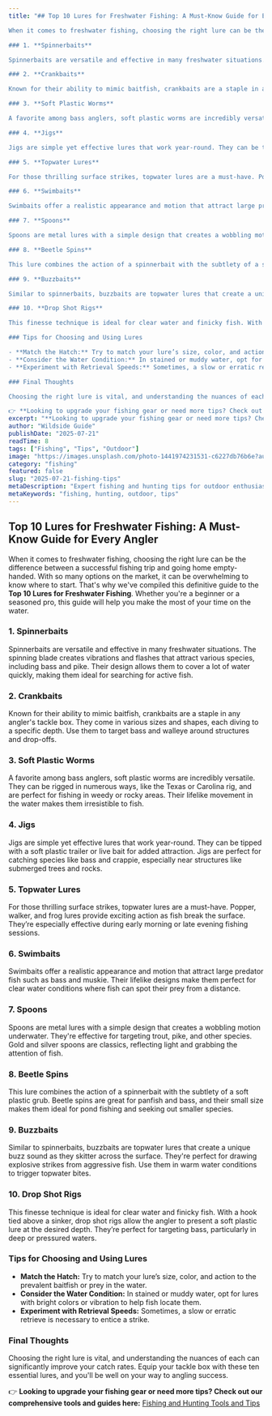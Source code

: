 ```yaml
---
title: "## Top 10 Lures for Freshwater Fishing: A Must-Know Guide for Every Angler

When it comes to freshwater fishing, choosing the right lure can be the difference between a successful fishing trip and going home empty-handed. With so many options on the market, it can be overwhelming to know where to start. That's why we've compiled this definitive guide to the **Top 10 Lures for Freshwater Fishing**. Whether you're a beginner or a seasoned pro, this guide will help you make the most of your time on the water.

### 1. **Spinnerbaits**

Spinnerbaits are versatile and effective in many freshwater situations. The spinning blade creates vibrations and flashes that attract various species, including bass and pike. Their design allows them to cover a lot of water quickly, making them ideal for searching for active fish.

### 2. **Crankbaits**

Known for their ability to mimic baitfish, crankbaits are a staple in any angler's tackle box. They come in various sizes and shapes, each diving to a specific depth. Use them to target bass and walleye around structures and drop-offs.

### 3. **Soft Plastic Worms**

A favorite among bass anglers, soft plastic worms are incredibly versatile. They can be rigged in numerous ways, like the Texas or Carolina rig, and are perfect for fishing in weedy or rocky areas. Their lifelike movement in the water makes them irresistible to fish.

### 4. **Jigs**

Jigs are simple yet effective lures that work year-round. They can be tipped with a soft plastic trailer or live bait for added attraction. Jigs are perfect for catching species like bass and crappie, especially near structures like submerged trees and rocks.

### 5. **Topwater Lures**

For those thrilling surface strikes, topwater lures are a must-have. Popper, walker, and frog lures provide exciting action as fish break the surface. They’re especially effective during early morning or late evening fishing sessions.

### 6. **Swimbaits**

Swimbaits offer a realistic appearance and motion that attract large predator fish such as bass and muskie. Their lifelike designs make them perfect for clear water conditions where fish can spot their prey from a distance.

### 7. **Spoons**

Spoons are metal lures with a simple design that creates a wobbling motion underwater. They're effective for targeting trout, pike, and other species. Gold and silver spoons are classics, reflecting light and grabbing the attention of fish.

### 8. **Beetle Spins**

This lure combines the action of a spinnerbait with the subtlety of a soft plastic grub. Beetle spins are great for panfish and bass, and their small size makes them ideal for pond fishing and seeking out smaller species.

### 9. **Buzzbaits**

Similar to spinnerbaits, buzzbaits are topwater lures that create a unique buzz sound as they skitter across the surface. They're perfect for drawing explosive strikes from aggressive fish. Use them in warm water conditions to trigger topwater bites.

### 10. **Drop Shot Rigs**

This finesse technique is ideal for clear water and finicky fish. With a hook tied above a sinker, drop shot rigs allow the angler to present a soft plastic lure at the desired depth. They’re perfect for targeting bass, particularly in deep or pressured waters.

### Tips for Choosing and Using Lures

- **Match the Hatch:** Try to match your lure’s size, color, and action to the prevalent baitfish or prey in the water.
- **Consider the Water Condition:** In stained or muddy water, opt for lures with bright colors or vibration to help fish locate them.
- **Experiment with Retrieval Speeds:** Sometimes, a slow or erratic retrieve is necessary to entice a strike.

### Final Thoughts

Choosing the right lure is vital, and understanding the nuances of each can significantly improve your catch rates. Equip your tackle box with these ten essential lures, and you'll be well on your way to angling success.

👉 **Looking to upgrade your fishing gear or need more tips? Check out our comprehensive tools and guides here:** [Fishing and Hunting Tools and Tips](https://www.fishingandhuntingtips.com/tools)"
excerpt: "**Looking to upgrade your fishing gear or need more tips? Check out our comprehensive tools and guides here:** Fishing and Hunting Tools and Tips"
author: "Wildside Guide"
publishDate: "2025-07-21"
readTime: 8
tags: ["Fishing", "Tips", "Outdoor"]
image: "https://images.unsplash.com/photo-1441974231531-c6227db76b6e?auto=format&fit=crop&w=800&q=80"
category: "fishing"
featured: false
slug: "2025-07-21-fishing-tips"
metaDescription: "Expert fishing and hunting tips for outdoor enthusiasts"
metaKeywords: "fishing, hunting, outdoor, tips"
---
```

## Top 10 Lures for Freshwater Fishing: A Must-Know Guide for Every Angler

When it comes to freshwater fishing, choosing the right lure can be the difference between a successful fishing trip and going home empty-handed. With so many options on the market, it can be overwhelming to know where to start. That's why we've compiled this definitive guide to the **Top 10 Lures for Freshwater Fishing**. Whether you're a beginner or a seasoned pro, this guide will help you make the most of your time on the water.

### 1. **Spinnerbaits**

Spinnerbaits are versatile and effective in many freshwater situations. The spinning blade creates vibrations and flashes that attract various species, including bass and pike. Their design allows them to cover a lot of water quickly, making them ideal for searching for active fish.

### 2. **Crankbaits**

Known for their ability to mimic baitfish, crankbaits are a staple in any angler's tackle box. They come in various sizes and shapes, each diving to a specific depth. Use them to target bass and walleye around structures and drop-offs.

### 3. **Soft Plastic Worms**

A favorite among bass anglers, soft plastic worms are incredibly versatile. They can be rigged in numerous ways, like the Texas or Carolina rig, and are perfect for fishing in weedy or rocky areas. Their lifelike movement in the water makes them irresistible to fish.

### 4. **Jigs**

Jigs are simple yet effective lures that work year-round. They can be tipped with a soft plastic trailer or live bait for added attraction. Jigs are perfect for catching species like bass and crappie, especially near structures like submerged trees and rocks.

### 5. **Topwater Lures**

For those thrilling surface strikes, topwater lures are a must-have. Popper, walker, and frog lures provide exciting action as fish break the surface. They’re especially effective during early morning or late evening fishing sessions.

### 6. **Swimbaits**

Swimbaits offer a realistic appearance and motion that attract large predator fish such as bass and muskie. Their lifelike designs make them perfect for clear water conditions where fish can spot their prey from a distance.

### 7. **Spoons**

Spoons are metal lures with a simple design that creates a wobbling motion underwater. They're effective for targeting trout, pike, and other species. Gold and silver spoons are classics, reflecting light and grabbing the attention of fish.

### 8. **Beetle Spins**

This lure combines the action of a spinnerbait with the subtlety of a soft plastic grub. Beetle spins are great for panfish and bass, and their small size makes them ideal for pond fishing and seeking out smaller species.

### 9. **Buzzbaits**

Similar to spinnerbaits, buzzbaits are topwater lures that create a unique buzz sound as they skitter across the surface. They're perfect for drawing explosive strikes from aggressive fish. Use them in warm water conditions to trigger topwater bites.

### 10. **Drop Shot Rigs**

This finesse technique is ideal for clear water and finicky fish. With a hook tied above a sinker, drop shot rigs allow the angler to present a soft plastic lure at the desired depth. They’re perfect for targeting bass, particularly in deep or pressured waters.

### Tips for Choosing and Using Lures

- **Match the Hatch:** Try to match your lure’s size, color, and action to the prevalent baitfish or prey in the water.
- **Consider the Water Condition:** In stained or muddy water, opt for lures with bright colors or vibration to help fish locate them.
- **Experiment with Retrieval Speeds:** Sometimes, a slow or erratic retrieve is necessary to entice a strike.

### Final Thoughts

Choosing the right lure is vital, and understanding the nuances of each can significantly improve your catch rates. Equip your tackle box with these ten essential lures, and you'll be well on your way to angling success.

👉 **Looking to upgrade your fishing gear or need more tips? Check out our comprehensive tools and guides here:** [Fishing and Hunting Tools and Tips](https://www.fishingandhuntingtips.com/tools)